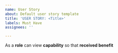 ```yaml
---
name: User Story
about: Default user story template
title: 'USER STORY: <Title>'
labels: Must Have
assignees: ''

---
```


As a **role** can view **capability** so that **received benefit**
